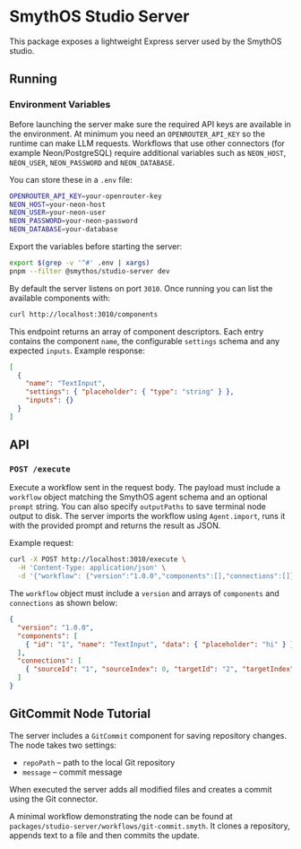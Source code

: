 # SmythOS Studio Server

This package exposes a lightweight Express server used by the SmythOS studio.

## Running

### Environment Variables

Before launching the server make sure the required API keys are available in the
environment. At minimum you need an `OPENROUTER_API_KEY` so the runtime can make
LLM requests. Workflows that use other connectors (for example Neon/PostgreSQL)
require additional variables such as `NEON_HOST`, `NEON_USER`, `NEON_PASSWORD`
and `NEON_DATABASE`.

You can store these in a `.env` file:

```bash
OPENROUTER_API_KEY=your-openrouter-key
NEON_HOST=your-neon-host
NEON_USER=your-neon-user
NEON_PASSWORD=your-neon-password
NEON_DATABASE=your-database
```

Export the variables before starting the server:

```bash
export $(grep -v '^#' .env | xargs)
pnpm --filter @smythos/studio-server dev
```

By default the server listens on port `3010`. Once running you can list the
available components with:

```bash
curl http://localhost:3010/components
```

This endpoint returns an array of component descriptors. Each entry contains the
component `name`, the configurable `settings` schema and any expected `inputs`.
Example response:

```json
[
  {
    "name": "TextInput",
    "settings": { "placeholder": { "type": "string" } },
    "inputs": {}
  }
]
```

## API

### `POST /execute`

Execute a workflow sent in the request body. The payload must include a
`workflow` object matching the SmythOS agent schema and an optional `prompt`
string. You can also specify `outputPaths` to save terminal node output to disk.
The server imports the workflow using `Agent.import`, runs it with the provided
prompt and returns the result as JSON.

Example request:

```bash
curl -X POST http://localhost:3010/execute \
  -H 'Content-Type: application/json' \
  -d '{"workflow": {"version":"1.0.0","components":[],"connections":[]}, "prompt": "Hello"}'
```

The `workflow` object must include a `version` and arrays of `components` and
`connections` as shown below:

```json
{
  "version": "1.0.0",
  "components": [
    { "id": "1", "name": "TextInput", "data": { "placeholder": "hi" } }
  ],
  "connections": [
    { "sourceId": "1", "sourceIndex": 0, "targetId": "2", "targetIndex": 0 }
  ]
}
```

## GitCommit Node Tutorial

The server includes a `GitCommit` component for saving repository changes. The node takes two settings:

- `repoPath` – path to the local Git repository
- `message` – commit message

When executed the server adds all modified files and creates a commit using the Git connector.

A minimal workflow demonstrating the node can be found at `packages/studio-server/workflows/git-commit.smyth`. It clones a repository, appends text to a file and then commits the update.


